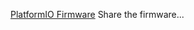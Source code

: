 
[PlatformIO Firmware](https://github.com/jmysu/C3WroomPicoRS232/tree/main/PlatformIO) Share the firmware...

